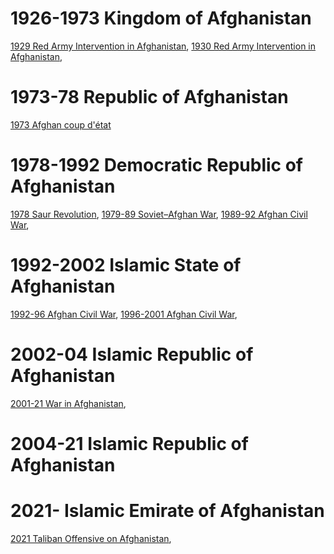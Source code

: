 # 1926-1973 Kingdom of Afghanistan
[1929 Red Army Intervention in Afghanistan](Afghanistan/1926-73%20Kingdom%20of%20Afghanistan/1929%20Red%20Army%20Intervention%20in%20Afghanistan),
[1930 Red Army Intervention in Afghanistan](World%20Politics/Afghanistan/1926-73%20Kingdom%20of%20Afghanistan/1930%20Red%20Army%20Intervention%20in%20Afghanistan),
# 1973-78 Republic of Afghanistan
[1973 Afghan coup d'état](World%20Politics/Afghanistan/1973-78%20Republic%20of%20Afghanistan/1973%20Afghan%20coup%20d'état)
# 1978-1992 Democratic Republic of Afghanistan
[1978 Saur Revolution](World%20Politics/Afghanistan/1978-92%20Democratic%20Republic%20of%20Afghanistan/1978%20Saur%20Revolution),
[1979-89 Soviet–Afghan War](World%20Politics/Afghanistan/1978-92%20Democratic%20Republic%20of%20Afghanistan/1979-89%20Soviet–Afghan%20War),
[1989-92 Afghan Civil War](World%20Politics/Afghanistan/1978-92%20Democratic%20Republic%20of%20Afghanistan/1989-92%20Afghan%20Civil%20War),
# 1992-2002 Islamic State of Afghanistan
[1992-96 Afghan Civil War](World%20Politics/Afghanistan/1992-96%20Islamic%20State%20of%20Afghanistan/1992-96%20Afghan%20Civil%20War),
[1996-2001 Afghan Civil War](World%20Politics/Afghanistan/1996-2001%20Islamic%20Emirate%20of%20Afghanistan/1996-2001%20Afghan%20Civil%20War),
# 2002-04 Islamic Republic of Afghanistan
[2001-21 War in Afghanistan](World%20Politics/Afghanistan/2002-04%20Islamic%20Republic%20of%20Afghanistan/2001-21%20War%20in%20Afghanistan),
# 2004-21 Islamic Republic of Afghanistan

# 2021- Islamic Emirate of Afghanistan
[2021 Taliban Offensive on Afghanistan](World%20Politics/Afghanistan/2021-%20Islamic%20Emirate%20of%20Afghanistan/2021%20Taliban%20Offensive%20on%20Afghanistan),